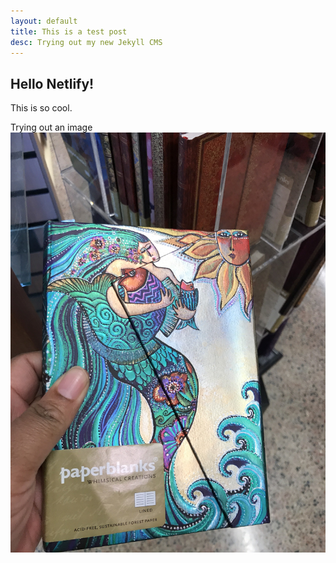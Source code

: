 ```yaml
---
layout: default
title: This is a test post
desc: Trying out my new Jekyll CMS
---
```

## Hello Netlify!
This is so cool.

Trying out an image
![journal cover](/assets/img/uploads/journalcover.jpg)
